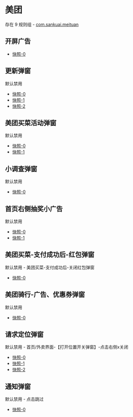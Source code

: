 # 美团

存在 9 规则组 - [com.sankuai.meituan](/src/apps/com.sankuai.meituan.ts)

## 开屏广告

- [快照-0](https://i.gkd.li/import/12749811)

## 更新弹窗

默认禁用

- [快照-0](https://i.gkd.li/import/12614559)
- [快照-1](https://i.gkd.li/import/12673132)
- [快照-2](https://i.gkd.li/import/13292635)

## 美团买菜活动弹窗

默认禁用

- [快照-0](https://i.gkd.li/import/12639717)
- [快照-1](https://i.gkd.li/import/12892626)

## 小调查弹窗

默认禁用

- [快照-0](https://i.gkd.li/import/12639723)

## 首页右侧抽奖小广告

默认禁用

- [快照-0](https://i.gkd.li/import/12639815)
- [快照-1](https://i.gkd.li/import/12639734)

## 美团买菜-支付成功后-红包弹窗

默认禁用 - 美团买菜-支付成功后-关闭红包弹窗

- [快照-0](https://i.gkd.li/import/12646768)

## 美团骑行-广告、优惠券弹窗

默认禁用

- [快照-0](https://i.gkd.li/import/12739204)

## 请求定位弹窗

默认禁用 - 首页/外卖界面-【打开位置开关弹窗】-点击右侧x关闭

- [快照-0](https://i.gkd.li/import/12874657)
- [快照-1](https://i.gkd.li/import/12910210)
- [快照-2](https://i.gkd.li/import/12910211)

## 通知弹窗

默认禁用 - 点击跳过

- [快照-0](https://i.gkd.li/import/13439134)

